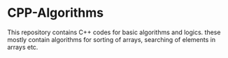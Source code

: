 # CPP-Algorithms
This repository contains C++ codes for basic algorithms and logics.
these mostly contain algorithms for sorting of arrays, searching of elements in arrays etc.
